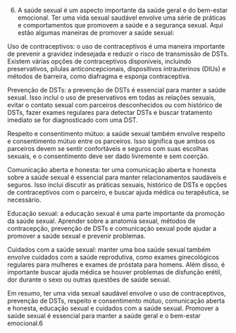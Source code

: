 
6) A saúde sexual é um aspecto importante da saúde geral e do bem-estar emocional. Ter uma vida sexual saudável envolve uma série de práticas e comportamentos que promovem a saúde e a segurança sexual. Aqui estão algumas maneiras de promover a saúde sexual:

Uso de contraceptivos: o uso de contraceptivos é uma maneira importante de prevenir a gravidez indesejada e reduzir o risco de transmissão de DSTs. Existem várias opções de contraceptivos disponíveis, incluindo preservativos, pílulas anticoncepcionais, dispositivos intrauterinos (DIUs) e métodos de barreira, como diafragma e esponja contraceptiva.

Prevenção de DSTs: a prevenção de DSTs é essencial para manter a saúde sexual. Isso inclui o uso de preservativos em todas as relações sexuais, evitar o contato sexual com parceiros desconhecidos ou com histórico de DSTs, fazer exames regulares para detectar DSTs e buscar tratamento imediato se for diagnosticado com uma DST.

Respeito e consentimento mútuo: a saúde sexual também envolve respeito e consentimento mútuo entre os parceiros. Isso significa que ambos os parceiros devem se sentir confortáveis e seguros com suas escolhas sexuais, e o consentimento deve ser dado livremente e sem coerção.

Comunicação aberta e honesta: ter uma comunicação aberta e honesta sobre a saúde sexual é essencial para manter relacionamentos saudáveis e seguros. Isso inclui discutir as práticas sexuais, histórico de DSTs e opções de contraceptivos com o parceiro, e buscar ajuda médica ou terapêutica, se necessário.

Educação sexual: a educação sexual é uma parte importante da promoção da saúde sexual. Aprender sobre a anatomia sexual, métodos de contracepção, prevenção de DSTs e comunicação sexual pode ajudar a promover a saúde sexual e prevenir problemas.

Cuidados com a saúde sexual: manter uma boa saúde sexual também envolve cuidados com a saúde reprodutiva, como exames ginecológicos regulares para mulheres e exames de próstata para homens. Além disso, é importante buscar ajuda médica se houver problemas de disfunção erétil, dor durante o sexo ou outras questões de saúde sexual.

Em resumo, ter uma vida sexual saudável envolve o uso de contraceptivos, prevenção de DSTs, respeito e consentimento mútuo, comunicação aberta e honesta, educação sexual e cuidados com a saúde sexual. Promover a saúde sexual é essencial para manter a saúde geral e o bem-estar emocional.6